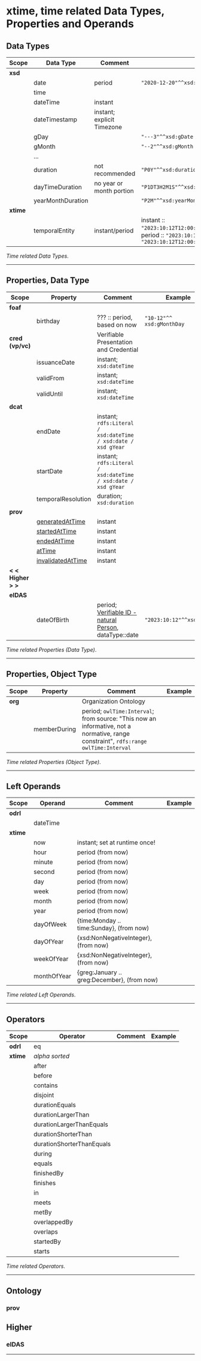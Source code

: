 # xtime, time related Data Types, Properties and Operands

## Data Types

| Scope     | Data Type         | Comment                    | Example                                                                                                                                                                                                                            |
|-----------|-------------------|----------------------------|------------------------------------------------------------------------------------------------------------------------------------------------------------------------------------------------------------------------------------|
| **xsd**   |                   |                            |                                                                                                                                                                                                                                    |
|           | date              | period                     | `"2020-12-20"^^xsd:date`                                                                                                                                                                                                           |
|           | time              |                            |                                                                                                                                                                                                                                    |
|           | dateTime          | instant                    |                                                                                                                                                                                                                                    |
|           | dateTimestamp     | instant; explicit Timezone |                                                                                                                                                                                                                                    |
|           | gDay              |                            | `"---3"^^xsd:gDate`                                                                                                                                                                                                                |
|           | gMonth            |                            | `"--2"^^xsd:gMonth`                                                                                                                                                                                                                |
|           | ...               |                            |                                                                                                                                                                                                                                    |
|           | duration          | not recommended            | `"P0Y"^^xsd:duration`                                                                                                                                                                                                              |
|           | dayTimeDuration   | no year or month portion   | `"P1DT3H2M1S"^^xsd:dayTimeDuration`                                                                                                                                                                                                |
|           | yearMonthDuration |                            | `"P2M"^^xsd:yearMonthDuration; "P1Y2M"^^xsd:yearMonthDuration`                                                                                                                                                                     |
| **xtime** |                   |                            |                                                                                                                                                                                                                                    |
|           | temporalEntity    | instant/period             | instant :: `"2023:10:12T12:00:00Z;P0Y;2023:10:12T12:00:00Z"^^xtime:temporalEntity`, period :: `"2023:10:12T12:00:00Z;P1D;"^^xtime:temporalEntity`, same as :: `"2023:10:12T12:00:00Z;;2023:10:13T12:00:00Z"^^xtime:temporalEntity` |

*Time related Data Types*.

---

## Properties, Data Type

| Scope              | Property                                                                               | Comment                                                                                                                                                     | Example                   |
|--------------------|----------------------------------------------------------------------------------------|-------------------------------------------------------------------------------------------------------------------------------------------------------------|---------------------------|
| **foaf**           |                                                                                        |                                                                                                                                                             |                           |
|                    | birthday                                                                               | ??? :: period, based on now                                                                                                                                 | `"10-12"^^ xsd:gMonthDay` |
| **cred (vp/vc)**   |                                                                                        | Verifiable Presentation and Credential                                                                                                                      |                           |
|                    | issuanceDate                                                                           | instant; `xsd:dateTime`                                                                                                                                     |                           |
|                    | validFrom                                                                              | instant; `xsd:dateTime`                                                                                                                                     |                           |
|                    | validUntil                                                                             | instant; `xsd:dateTime`                                                                                                                                     |                           |
| **dcat**           |                                                                                        |                                                                                                                                                             |                           |
|                    | endDate                                                                                | instant; `rdfs:Literal / xsd:dateTime / xsd:date / xsd gYear`                                                                                               |                           |
|                    | startDate                                                                              | instant; `rdfs:Literal / xsd:dateTime / xsd:date / xsd gYear`                                                                                               |                           |
|                    | temporalResolution                                                                     | duration; `xsd:duration`                                                                                                                                    |                           |
| **prov**           |                                                                                        |                                                                                                                                                             |                           |
|                    | [generatedAtTime](https://www.w3.org/TR/2013/REC-prov-o-20130430/#generatedAtTime)     | instant                                                                                                                                                     |                           |
|                    | [startedAtTime](https://www.w3.org/TR/2013/REC-prov-o-20130430/#startedAtTime)         | instant                                                                                                                                                     |                           |
|                    | [endedAtTime](https://www.w3.org/TR/2013/REC-prov-o-20130430/#endedAtTime)             | instant                                                                                                                                                     |                           |
|                    | [atTime](https://www.w3.org/TR/2013/REC-prov-o-20130430/#endedAtTime)                  | instant                                                                                                                                                     |                           |
|                    | [invalidatedAtTime](https://www.w3.org/TR/2013/REC-prov-o-20130430/#invalidatedAtTime) | instant                                                                                                                                                     |                           |
| **< < Higher > >** |                                                                                        |                                                                                                                                                             |                           |
| **eIDAS**          |                                                                                        |                                                                                                                                                             |                           |
|                    | dateOfBirth                                                                            | period; [Verifiable ID - natural Person](https://ec.europa.eu/digital-building-blocks/wikis/display/EBSIDOC/Verifiable+ID+-+Natural+Person), dataType::date | `"2023:10:12"^^xsd:date`  |

*Time related Properties (Data Type)*.

---

## Properties, Object Type

| Scope              | Property     | Comment                                                                                                                           | Example                  |
|--------------------|--------------|-----------------------------------------------------------------------------------------------------------------------------------|--------------------------|
| **org**            |              | Organization Ontology                                                                                                             |                          |
|                    | memberDuring | period; `owlTime:Interval`; from source: "This now an informative, not a normative, range constraint", `rdfs:range  owlTime:Interval` |                          |

*Time related Properties (Object Type)*.

---

## Left Operands

| Scope     | Operand     | Comment                                      | Example |
|-----------|-------------|----------------------------------------------|---------|
| **odrl**  |             |                                              |         |
|           | dateTime    |                                              |         |
| **xtime** |             |                                              |         |
|           | now         | instant; set at runtime once!                |         |
|           | hour        | period (from now)                            |         |
|           | minute      | period (from now)                            |         |
|           | second      | period (from now)                            |         |
|           | day         | period (from now)                            |         |
|           | week        | period (from now)                            |         |
|           | month       | period (from now)                            |         |
|           | year        | period (from now)                            |         |
|           | dayOfWeek   | {time:Monday .. time:Sunday}, (from now)     |         |
|           | dayOfYear   | {xsd:NonNegativeInteger}, (from now)         |         |
|           | weekOfYear  | {xsd:NonNegativeInteger}, (from now)         |         |
|           | monthOfYear | {greg:January .. greg:December}, (from now)  |         |

*Time related Left Operands*.

---

## Operators

| Scope     | Operator                  | Comment | Example |
|-----------|---------------------------|---------|---------|
| **odrl**  | eq                        |         |         |
| **xtime** | *alpha sorted*            |         |         |
|           | after                     |         |         |
|           | before                    |         |         |
|           | contains                  |         |         |
|           | disjoint                  |         |         |
|           | durationEquals            |         |         |
|           | durationLargerThan        |         |         |
|           | durationLargerThanEquals  |         |         |
|           | durationShorterThan       |         |         |
|           | durationShorterThanEquals |         |         |
|           | during                    |         |         |
|           | equals                    |         |         |
|           | finishedBy                |         |         |
|           | finishes                  |         |         |
|           | in                        |         |         |
|           | meets                     |         |         |
|           | metBy                     |         |         |
|           | overlappedBy              |         |         |
|           | overlaps                  |         |         |
|           | startedBy                 |         |         |
|           | starts                    |         |         |

*Time related Operators*.

---

## Ontology

### prov

## Higher

### eIDAS

---